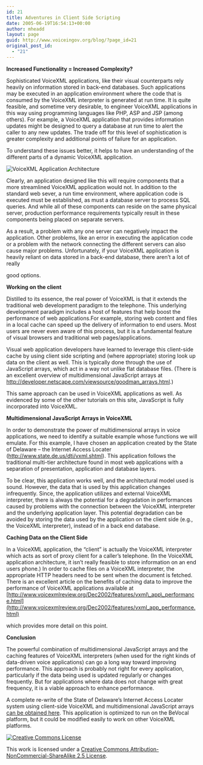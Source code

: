 ```yaml
---
id: 21
title: Adventures in Client Side Scripting
date: 2005-06-19T16:54:13+00:00
author: mheadd
layout: page
guid: http://www.voiceingov.org/blog/?page_id=21
original_post_id:
  - "21"
---
```

**Increased Functionality = Increased Complexity?**

Sophisticated VoiceXML applications, like their visual counterparts rely heavily on information stored in back-end databases. Such applications may be executed in an application environment where the code that is consumed by the VoiceXML interpreter is generated at run time. It is quite feasible, and sometime very desirable, to engineer VoiceXML applications in this way using programming languages like PHP, ASP and JSP (among others). For example, a VoiceXML application that provides information updates might be designed to query a database at run time to alert the caller to any new updates. The trade off for this level of sophistication is greater complexity and additional points of failure for an application.

To understand these issues better, it helps to have an understanding of the different parts of a dynamic VoiceXML application.

![VoiceXML Application Architecture](../images/vxml_app_arch.JPG)

Clearly, an application designed like this will require components that a more streamlined VoiceXML application would not. In addition to the standard web sever, a run time environment, where application code is executed must be established, as must a database server to process SQL queries. And while all of these components can reside on the same physical server, production performance requirements typically result in these components being placed on separate servers.

As a result, a problem with any one server can negatively impact the application. Other problems, like an error in executing the application code or a problem with the network connecting the different servers can also cause major problems. Unfortunately, if your VoiceXML application is heavily reliant on data stored in a back-end database, there aren&#8217;t a lot of really
  
good options.

**Working on the client**

Distilled to its essence, the real power of VoiceXML is that it extends the traditional web development paradigm to the telephone. This underlying development paradigm includes a host of features that help boost the performance of web applications.For example, storing web content and files in a local cache can speed up the delivery of information to end users. Most users are never even aware of this process, but it is a fundamental feature of visual browsers and traditional web pages/applications.

Visual web application developers have learned to leverage this client-side cache by using client side scripting and (where appropriate) storing look up data on the client as well. This is typically done through the use of JavaScript arrays, which act in a way not unlike flat database files. (There is an excellent overview of multidimensional JavaScript arrays at <http://developer.netscape.com/viewsource/goodman_arrays.html>.) 

This same approach can be used in VoiceXML applications as well. As evidenced by some of the other tutorials on this site, JavaScript is fully incorporated into VoiceXML.

**Multidimensional JavaScript Arrays in VoiceXML**

In order to demonstrate the power of multidimensional arrays in voice applications, we need to identify a suitable example whose functions we will emulate. For this example, I have chosen an application created by the State of Delaware &#8211; the Internet Access Locater (<http://www.state.de.us/dti/vxml.shtml>). This application follows the traditional multi-tier architecture found in most web applications with a separation of presentation, application and database layers.

To be clear, this application works well, and the architectural model used is sound. However, the data that is used by this application changes infrequently. Since, the application utilizes and external VoiceXML interpreter, there is always the potential for a degradation in performances caused by problems with the connection between the VoiceXML interpreter and the underlying application layer. This potential degradation can be avoided by storing the data used by the application on the client side (e.g., the VoiceXML interpreter), instead of in a back end database.

**Caching Data on the Client Side**

In a VoiceXML application, the &#8220;client&#8221; is actually the VoiceXML interpreter which acts as sort of proxy client for a caller&#8217;s telephone. (In the VoiceXML application architecture, it isn&#8217;t really feasible to store information on an end users phone.) In order to cache files on a VoiceXML interpreter, the appropriate HTTP headers need to be sent when the document is fetched. There is an excellent article on the benefits of caching data to improve the performance of VoiceXML applications available at [http://www.voicexmlreview.org/Dec2002/features/vxml\_app\_performance.html](http://www.voicexmlreview.org/Dec2002/features/vxml_app_performance.html)
  
which provides more detail on this point.

**Conclusion**

The powerful combination of multidimensional JavaScript arrays and the caching features of VoiceXML interpreters (when used for the right kinds of data-driven voice applications) can go a long way toward improving performance. This approach is probably not right for every application, particularly if the data being used is updated regularly or changes frequently. But for applications where data does not change with great frequency, it is a viable approach to enhance performance.

A complete re-write of the State of Delaware&#8217;s Internet Access Locater system using client-side VoiceXML and multidimensional JavaScript arrays [can be obtained here](../xfiles/tutorials/mda_cache_vxml.zip). This application is optimized to run on the BeVocal platform, but it could be modified easily to work on other VoiceXML platforms.

<!-- Creative Commons License -->

<a rel="license" href="http://creativecommons.org/licenses/by-nc-sa/2.5/"><img alt="Creative Commons License" border="0" src="http://creativecommons.org/images/public/somerights20.gif" /></a>
  
This work is licensed under a <a rel="license" href="http://creativecommons.org/licenses/by-nc-sa/2.5/">Creative Commons Attribution-NonCommercial-ShareAlike 2.5 License</a>.

<!-- /Creative Commons License -->